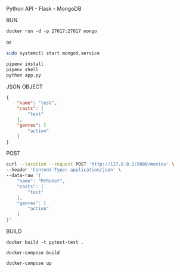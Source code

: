 Python API - Flask - MongoDB

RUN

```docker
docker run -d -p 27017:27017 mongo 
```
or

```bash
sudo systemctl start mongod.service 
```

```bash
pipenv install
pipenv shell
python app.py
```

JSON OBJECT

```json
{
    "name": "test",
    "casts": [
        "test"
    ],
    "genres": [
        "action"
    ]
}
```


POST

```bash
curl --location --request POST 'http://127.0.0.1:5000/movies' \
--header 'Content-Type: application/json' \
--data-raw '{
    "name": "MrRobot",
    "casts": [
        "test"
    ],
    "genres": [
        "action"
    ]
}'
```


BUILD

```docker
docker build -t pytest-test .

docker-compose build

docker-compose up
```